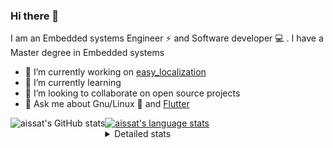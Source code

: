 ### Hi there 👋

I am an Embedded systems Engineer ⚡️ and Software developer 💻 . I have a Master degree in Embedded systems
- 🔭 I’m currently working on [easy_localization](https://pub.dev/packages/easy_localization)
- 🌱 I’m currently learning 
- 👯 I’m looking to collaborate on open source projects
- 💬 Ask me about  Gnu/Linux 🐧 and [Flutter](https://flutter.dev) 

<a href="https://profile-summary-for-github.com/user/aissat">
  <img align="left" height="170px" src="https://github-readme-stats.vercel.app/api?username=aissat&show_icons=true&line_height=27&count_private=true&include_all_commits=true" alt="aissat's GitHub stats"/>
  <img src="https://github-readme-stats.vercel.app/api/top-langs/?username=aissat&hide_langs_below=5&layout=compact" alt="aissat's language stats"/>
</a>

<details>
<summary>Detailed stats</summary>
 

### 🧐 Waka Stats

<!--START_SECTION:waka-->
![Code Time](http://img.shields.io/badge/Code%20Time-0%20secs-blue)

![Profile Views](http://img.shields.io/badge/Profile%20Views-0-blue)

![Lines of code](https://img.shields.io/badge/From%20Hello%20World%20I%27ve%20Written-284%20Thousand%20lines%20of%20code-blue)

**🐱 My GitHub Data** 

> 🏆 53 Contributions in the Year 2022
 > 
> 📦 44.6 kB Used in GitHub's Storage 
 > 
> 💼 Opted to Hire
 > 
> 📜 157 Public Repositories 
 > 
> 🔑 19 Private Repositories  
 > 
**I'm a Night 🦉** 

```text
🌞 Morning    13 commits     ░░░░░░░░░░░░░░░░░░░░░░░░░   3.49% 
🌆 Daytime    66 commits     ████░░░░░░░░░░░░░░░░░░░░░   17.74% 
🌃 Evening    142 commits    █████████░░░░░░░░░░░░░░░░   38.17% 
🌙 Night      151 commits    ██████████░░░░░░░░░░░░░░░   40.59%

```
📅 **I'm Most Productive on Friday** 

```text
Monday       17 commits     █░░░░░░░░░░░░░░░░░░░░░░░░   4.57% 
Tuesday      72 commits     ████░░░░░░░░░░░░░░░░░░░░░   19.35% 
Wednesday    40 commits     ██░░░░░░░░░░░░░░░░░░░░░░░   10.75% 
Thursday     30 commits     ██░░░░░░░░░░░░░░░░░░░░░░░   8.06% 
Friday       76 commits     █████░░░░░░░░░░░░░░░░░░░░   20.43% 
Saturday     63 commits     ████░░░░░░░░░░░░░░░░░░░░░   16.94% 
Sunday       74 commits     █████░░░░░░░░░░░░░░░░░░░░   19.89%

```


📊 **This Week I Spent My Time On** 

```text
⌚︎ Time Zone: Africa/Algiers

💬 Programming Languages: 
Other                    57 hrs 4 mins       ███████████████░░░░░░░░░░   60.27% 
TypeScript               13 hrs 40 mins      ███░░░░░░░░░░░░░░░░░░░░░░   14.44% 
Dart                     11 hrs              ███░░░░░░░░░░░░░░░░░░░░░░   11.63% 
YAML                     5 hrs 38 mins       █░░░░░░░░░░░░░░░░░░░░░░░░   5.96% 
JavaScript               2 hrs 35 mins       ░░░░░░░░░░░░░░░░░░░░░░░░░   2.74%

🔥 Editors: 
Zsh                      51 hrs 26 mins      █████████████░░░░░░░░░░░░   54.33% 
VS Code                  43 hrs 14 mins      ███████████░░░░░░░░░░░░░░   45.67%

💻 Operating System: 
Linux                    94 hrs 41 mins      █████████████████████████   100.0%

```

**I Mostly Code in Dart** 

```text
Dart                     20 repos            ████████░░░░░░░░░░░░░░░░░   32.26% 
Shell                    6 repos             ██░░░░░░░░░░░░░░░░░░░░░░░   9.68% 
PHP                      5 repos             ██░░░░░░░░░░░░░░░░░░░░░░░   8.06% 
TypeScript               5 repos             ██░░░░░░░░░░░░░░░░░░░░░░░   8.06% 
JavaScript               5 repos             ██░░░░░░░░░░░░░░░░░░░░░░░   8.06%

```


**Timeline**

![Chart not found](https://raw.githubusercontent.com/aissat/aissat/master/charts/bar_graph.png) 


 Last Updated on 20/05/2022 00:35:32 UTC
<!--END_SECTION:waka-->

</details>
